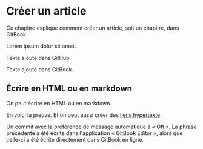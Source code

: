 # Créer un article

Ce chapitre explique comment créer un article, soit un chapitre, dans GitBook.

Lorem ipsum dolor sit amet.

Texte ajouté dans GitHub.

Texte ajouté dans GitBook.

## Écrire en HTML ou en markdown
On peut écrire en HTML ou en markdown.

<p>En voici la preuve. Et on peut aussi créer des <a href="http://www.google.com">liens hypertexte</a>.

Un commit avec la préférence de message automatique à « Off ». La phrase précédente a été écrite dans l'application « GitBook Editor », alors que celle-ci a été écrite directement dans GitBook en ligne.